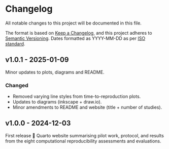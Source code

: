 # Changelog

All notable changes to this project will be documented in this file.

The format is based on [Keep a Changelog](https://keepachangelog.com/en/1.1.0/),
and this project adheres to [Semantic Versioning](https://semver.org/spec/v2.0.0.html). Dates formatted as YYYY-MM-DD as per [ISO standard](https://www.iso.org/iso-8601-date-and-time-format.html).

## v1.0.1 - 2025-01-09

Minor updates to plots, diagrams and README.

### Changed

* Removed varying line styles from time-to-reproduction plots.
* Updates to diagrams (inkscape + draw.io).
* Minor amendments to README and website (title + number of studies).

## v1.0.0 - 2024-12-03

First release 🌱 Quarto website summarising pilot work, protocol, and results from the eight computational reproducibility assessments and evaluations.
